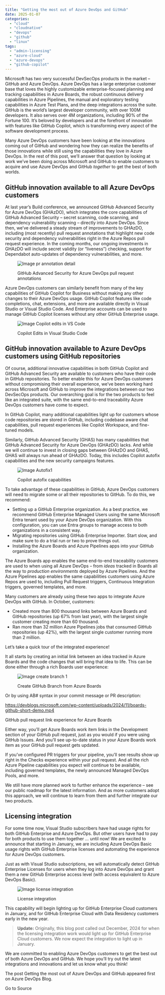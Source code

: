 ```yaml
---
title: "Getting the most out of Azure DevOps and GitHub"
date: 2025-01-07
categories: 
  - "cloud"
  - "cloudnative"
  - "devops"
  - "github"
  - "linux"
tags: 
  - "admin-licensing"
  - "azure-cloud"
  - "azure-devops"
  - "github-copilot"
---
```


Microsoft has two very successful DevSecOps products in the market – GitHub and Azure DevOps. Azure DevOps has a large enterprise customer base that loves the highly customizable enterprise-focused planning and tracking capabilities in Azure Boards, the robust continuous delivery capabilities in Azure Pipelines, the manual and exploratory testing capabilities in Azure Test Plans, and the deep integrations across the suite. GitHub is the world’s largest developer community, with over 100M developers. It also serves over 4M organizations, including 90% of the Fortune 100. It’s beloved by developers and at the forefront of innovation with features like GitHub Copilot, which is transforming every aspect of the software development process.

Many Azure DevOps customers have been looking at the innovations coming out of GitHub and wondering how they can realize the benefits of those innovations while still using the capabilities they love in Azure DevOps. In the rest of this post, we’ll answer that question by looking at work we’ve been doing across Microsoft and GitHub to enable customers to acquire and use Azure DevOps and GitHub _together_ to get the best of both worlds.

## GitHub innovation available to all Azure DevOps customers

At last year’s Build conference, we announced GitHub Advanced Security for Azure DevOps (GHAzDO), which integrates the core capabilities of GitHub Advanced Security – secret scanning, code scanning, and dependency vulnerability scanning – directly into Azure DevOps. Since then, we’ve delivered a steady stream of improvements to GHAzDO, including (most recently) pull request annotations that highlight new code security and dependency vulnerabilities right in the Azure Repos pull request experience. In the coming months, our ongoing investments in GHAzDO will include secret validity (or “liveness”) checking, support for Dependabot auto-updates of dependency vulnerabilities, and more.

<figure>

![Image pr annotation detail](https://devblogs.microsoft.com/wp-content/uploads/2024/11/pr-annotation-detail.png)

<figcaption>

GitHub Advanced Security for Azure DevOps pull request annotations

</figcaption>

</figure>

Azure DevOps customers can similarly benefit from many of the key capabilities of GitHub Copilot for Business without making any other changes to their Azure DevOps usage. GitHub Copilot features like code completions, chat, extensions, and more are available directly in Visual Studio or Visual Studio Code. And Enterprise accounts can be used to manage GitHub Copilot licenses without any other GitHub Enterprise usage.

<figure>

![Image Copilot edits in VS Code](https://devblogs.microsoft.com/wp-content/uploads/2024/11/Copilot-edits-in-VS-Code.png)

<figcaption>

Copilot Edits in Visual Studio Code

</figcaption>

</figure>

## GitHub innovation available to Azure DevOps customers using GitHub repositories

Of course, additional innovative capabilities in both GitHub Copilot and GitHub Advanced Security are available to customers who have their code in GitHub repositories. To better enable this for Azure DevOps customers without compromising their overall experience, we’ve been working hard across Microsoft and GitHub to improve the integrations between our two DevSecOps products. Our overarching goal is for the two products to feel like an integrated suite, with the same end-to-end traceability Azure DevOps customers have come to expect.

In GitHub Copilot, many additional capabilities light up for customers whose code repositories are stored in GitHub, including codebase aware chat capabilities, pull request experiences like Copilot Workspace, and fine-tuned models.

Similarly, GitHub Advanced Security (GHAS) has many capabilities that GitHub Advanced Security for Azure DevOps (GHAzDO) lacks. And while we will continue to invest in closing gaps between GHAzDO and GHAS, GHAS will always run ahead of GHAzDO. Today, this includes Copilot autofix capabilities and the new security campaigns features.

<figure>

![Image Autofix1](https://devblogs.microsoft.com/wp-content/uploads/2024/11/Autofix1.gif)

<figcaption>

Copilot autofix capabilities

</figcaption>

</figure>

To take advantage of these capabilities in GitHub, Azure DevOps customers will need to migrate some or all their repositories to GitHub. To do this, we recommend:

- Setting up a GitHub Enterprise organization. As a best practice, we recommend GitHub Enterprise Managed Users using the same Microsoft Entra tenant used by your Azure DevOps organization. With this configuration, you can use Entra groups to manage access to both organizations in a consistent way.
- Migrating repositories using GitHub Enterprise Importer. Start slow, and make sure to do a trial run or two to prove things out.
- Installing the Azure Boards and Azure Pipelines apps into your GitHub organization.

The Azure Boards app enables the same end-to-end traceability customers are used to when using all Azure DevOps – from _ideas_ tracked in Boards all the way to _production environments_ deployed by Azure Pipelines. And the Azure Pipelines app enables the same capabilities customers using Azure Repos are used to, including Pull Request triggers, Continuous Integration triggers, governed templates, and more.

Many customers are already using these two apps to integrate Azure DevOps with GitHub. In October, customers:

- Created more than 800 thousand links between Azure Boards and GitHub repositories (up 67% from last year), with the largest single customer creating more than 60 thousand.
- Ran more than 32 million Azure Pipelines jobs that consumed GitHub repositories (up 42%), with the largest single customer running more than 2 million.

Let’s take a quick tour of the integrated experience!

It all starts by creating an initial link between an idea tracked in Azure Boards and the code changes that will bring that idea to life. This can be done either through a rich Boards user experience:

<figure>

![Image create branch 1](https://devblogs.microsoft.com/wp-content/uploads/2024/11/create-branch-1.gif)

<figcaption>

Create GitHub Branch from Azure Boards

</figcaption>

</figure>

Or by using AB# syntax in your commit message or PR description:

https://devblogs.microsoft.com/wp-content/uploads/2024/11/boards-github-short-demo.mp4

GitHub pull request link experience for Azure Boards

Either way, you’ll get Azure Boards work item links in the Development section of your GitHub pull request, just as you would if you were using GitHub Issues. And you’ll see up-to-date status in your Azure Boards work item as your GitHub pull request gets updated.

If you’ve configured PR triggers for your pipeline, you’ll see results show up right in the Checks experience within your pull request. And all the rich Azure Pipeline capabilities you expect will continue to be available, including governed templates, the newly announced Managed DevOps Pools, and more.

We still have more planned work to further enhance the experience – see our public roadmap for the latest information. And as more customers adopt this approach, we will continue to learn from them and further integrate our two products.

## Licensing integration

For some time now, Visual Studio subscribers have had usage rights for both GitHub Enterprise and Azure DevOps. But other users have had to pay for both products to use them together … until now! We are excited to announce that starting in January, we are including Azure DevOps Basic usage rights with GitHub Enterprise licenses and automating the experience for Azure DevOps customers.

Just as with Visual Studio subscriptions, we will automatically detect GitHub Enterprise Licenses for users when they log into Azure DevOps and grant them a new GitHub Enterprise access level (with access equivalent to Azure DevOps Basic).

<figure>

![Image license integration](https://devblogs.microsoft.com/wp-content/uploads/2024/11/license-integration.png)

<figcaption>

License integration

</figcaption>

</figure>

This capability will begin lighting up for GitHub Enterprise Cloud customers in January, and for GitHub Enterprise Cloud with Data Residency customers early in the new year.

> **Update:** Originally, this blog post called out December, 2024 for when the licensing integration work would light up for GitHub Enterprise Cloud customers. We now expect the integration to light up in January.

We are committed to enabling Azure DevOps customers to get the best out of both Azure DevOps and GitHub. We hope you’ll try out the latest integrations and innovations and let us know what you think!

The post Getting the most out of Azure DevOps and GitHub appeared first on Azure DevOps Blog.

Go to Source
